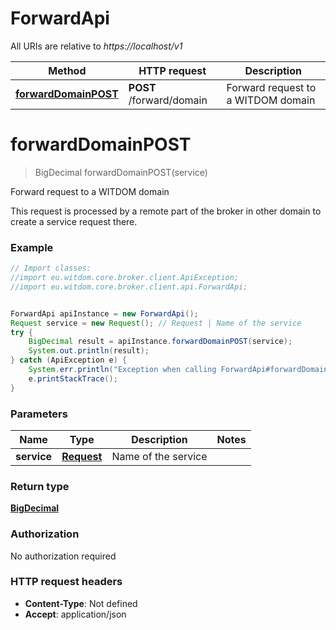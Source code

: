 # ForwardApi

All URIs are relative to *https://localhost/v1*

Method | HTTP request | Description
------------- | ------------- | -------------
[**forwardDomainPOST**](ForwardApi.md#forwardDomainPOST) | **POST** /forward/domain | Forward request to a WITDOM domain


<a name="forwardDomainPOST"></a>
# **forwardDomainPOST**
> BigDecimal forwardDomainPOST(service)

Forward request to a WITDOM domain

This request is processed by a remote part of the broker in other domain to create a service request there.

### Example
```java
// Import classes:
//import eu.witdom.core.broker.client.ApiException;
//import eu.witdom.core.broker.client.api.ForwardApi;


ForwardApi apiInstance = new ForwardApi();
Request service = new Request(); // Request | Name of the service
try {
    BigDecimal result = apiInstance.forwardDomainPOST(service);
    System.out.println(result);
} catch (ApiException e) {
    System.err.println("Exception when calling ForwardApi#forwardDomainPOST");
    e.printStackTrace();
}
```

### Parameters

Name | Type | Description  | Notes
------------- | ------------- | ------------- | -------------
 **service** | [**Request**](Request.md)| Name of the service |

### Return type

[**BigDecimal**](BigDecimal.md)

### Authorization

No authorization required

### HTTP request headers

 - **Content-Type**: Not defined
 - **Accept**: application/json

